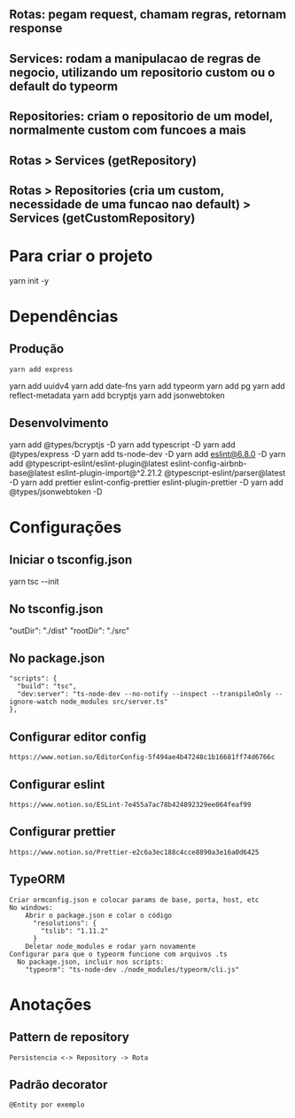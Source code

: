 

## Rotas: pegam request, chamam regras, retornam response
## Services: rodam a manipulacao de regras de negocio, utilizando um repositorio custom ou o default do typeorm
## Repositories: criam o repositorio de um model, normalmente custom com funcoes a mais

## Rotas > Services (getRepository)
## Rotas > Repositories (cria um custom, necessidade de uma funcao nao default) > Services (getCustomRepository)

# Para criar o projeto
yarn init -y

# Dependências

  ## Produção
	yarn add express
  yarn add uuidv4
  yarn add date-fns
  yarn add typeorm
  yarn add pg
  yarn add reflect-metadata
  yarn add bcryptjs
  yarn add jsonwebtoken

  ## Desenvolvimento
  yarn add @types/bcryptjs -D
  	yarn add typescript -D
  yarn add @types/express -D
  yarn add ts-node-dev -D
  yarn add eslint@6.8.0 -D
  yarn add @typescript-eslint/eslint-plugin@latest eslint-config-airbnb-base@latest eslint-plugin-import@^2.21.2 @typescript-eslint/parser@latest -D
  yarn add prettier eslint-config-prettier eslint-plugin-prettier -D
  yarn add @types/jsonwebtoken -D

# Configurações

  ## Iniciar o tsconfig.json
  yarn tsc --init

  ## No tsconfig.json
  "outDir": "./dist"
  "rootDir": "./src"

  ## No package.json
    "scripts": {
      "build": "tsc",
      "dev:server": "ts-node-dev --no-notify --inspect --transpileOnly --ignore-watch node_modules src/server.ts"
    },

  ## Configurar editor config
    https://www.notion.so/EditorConfig-5f494ae4b47248c1b16681ff74d6766c

  ## Configurar eslint
    https://www.notion.so/ESLint-7e455a7ac78b424892329ee064feaf99

  ## Configurar prettier
    https://www.notion.so/Prettier-e2c6a3ec188c4cce8890a3e16a0d6425

  ## TypeORM
    Criar ormconfig.json e colocar params de base, porta, host, etc
    No windows:
        Abrir o package.json e colar o código
          "resolutions": {
            "tslib": "1.11.2"
          }
        Deletar node_modules e rodar yarn novamente
    Configurar para que o typeorm funcione com arquivos .ts
      No package.json, incluir nos scripts:
        "typeorm": "ts-node-dev ./node_modules/typeorm/cli.js"

# Anotações

  ## Pattern de repository
    Persistencia <-> Repository -> Rota

  ## Padrão decorator
    @Entity por exemplo

